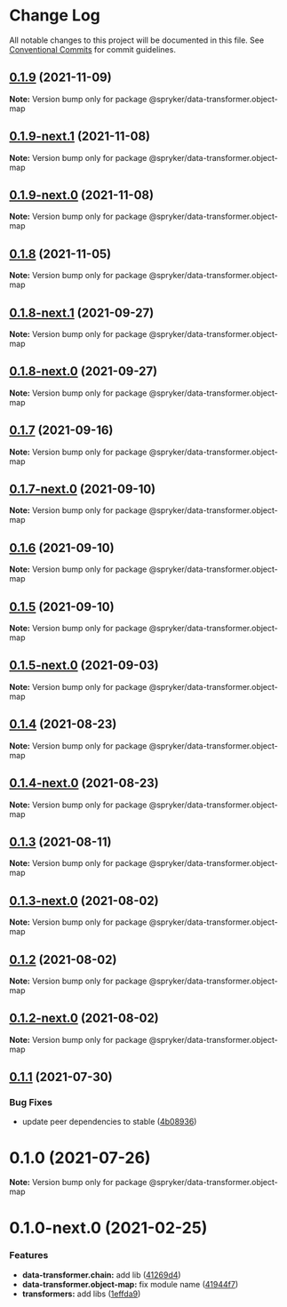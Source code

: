 # Change Log

All notable changes to this project will be documented in this file.
See [Conventional Commits](https://conventionalcommits.org) for commit guidelines.

## [0.1.9](https://github.com/spryker/ui-components/compare/@spryker/data-transformer.object-map@0.1.9-next.1...@spryker/data-transformer.object-map@0.1.9) (2021-11-09)

**Note:** Version bump only for package @spryker/data-transformer.object-map





## [0.1.9-next.1](https://github.com/spryker/ui-components/compare/@spryker/data-transformer.object-map@0.1.8...@spryker/data-transformer.object-map@0.1.9-next.1) (2021-11-08)

**Note:** Version bump only for package @spryker/data-transformer.object-map





## [0.1.9-next.0](https://github.com/spryker/zed-gui/compare/@spryker/data-transformer.object-map@0.1.8-next.1...@spryker/data-transformer.object-map@0.1.9-next.0) (2021-11-08)

**Note:** Version bump only for package @spryker/data-transformer.object-map





## [0.1.8](https://github.com/spryker/ui-components/compare/@spryker/data-transformer.object-map@0.1.8-next.1...@spryker/data-transformer.object-map@0.1.8) (2021-11-05)

**Note:** Version bump only for package @spryker/data-transformer.object-map





## [0.1.8-next.1](https://github.com/spryker/ui-components/compare/@spryker/data-transformer.object-map@0.1.7...@spryker/data-transformer.object-map@0.1.8-next.1) (2021-09-27)

**Note:** Version bump only for package @spryker/data-transformer.object-map





## [0.1.8-next.0](https://github.com/spryker/zed-gui/compare/@spryker/data-transformer.object-map@0.1.4...@spryker/data-transformer.object-map@0.1.8-next.0) (2021-09-27)

**Note:** Version bump only for package @spryker/data-transformer.object-map





## [0.1.7](https://github.com/spryker/ui-components/compare/@spryker/data-transformer.object-map@0.1.7-next.0...@spryker/data-transformer.object-map@0.1.7) (2021-09-16)

**Note:** Version bump only for package @spryker/data-transformer.object-map





## [0.1.7-next.0](https://github.com/spryker/ui-components/compare/@spryker/data-transformer.object-map@0.1.6...@spryker/data-transformer.object-map@0.1.7-next.0) (2021-09-10)

**Note:** Version bump only for package @spryker/data-transformer.object-map





## [0.1.6](https://github.com/spryker/ui-components/compare/@spryker/data-transformer.object-map@0.1.5-next.0...@spryker/data-transformer.object-map@0.1.6) (2021-09-10)

**Note:** Version bump only for package @spryker/data-transformer.object-map





## [0.1.5](https://github.com/spryker/ui-components/compare/@spryker/data-transformer.object-map@0.1.5-next.0...@spryker/data-transformer.object-map@0.1.5) (2021-09-10)

**Note:** Version bump only for package @spryker/data-transformer.object-map





## [0.1.5-next.0](https://github.com/spryker/ui-components/compare/@spryker/data-transformer.object-map@0.1.4...@spryker/data-transformer.object-map@0.1.5-next.0) (2021-09-03)

**Note:** Version bump only for package @spryker/data-transformer.object-map





## [0.1.4](https://github.com/spryker/ui-components/compare/@spryker/data-transformer.object-map@0.1.4-next.0...@spryker/data-transformer.object-map@0.1.4) (2021-08-23)

**Note:** Version bump only for package @spryker/data-transformer.object-map





## [0.1.4-next.0](https://github.com/spryker/ui-components/compare/@spryker/data-transformer.object-map@0.1.3...@spryker/data-transformer.object-map@0.1.4-next.0) (2021-08-23)

**Note:** Version bump only for package @spryker/data-transformer.object-map





## [0.1.3](https://github.com/spryker/ui-components/compare/@spryker/data-transformer.object-map@0.1.3-next.0...@spryker/data-transformer.object-map@0.1.3) (2021-08-11)

**Note:** Version bump only for package @spryker/data-transformer.object-map





## [0.1.3-next.0](https://github.com/spryker/ui-components/compare/@spryker/data-transformer.object-map@0.1.2...@spryker/data-transformer.object-map@0.1.3-next.0) (2021-08-02)

**Note:** Version bump only for package @spryker/data-transformer.object-map





## [0.1.2](https://github.com/spryker/ui-components/compare/@spryker/data-transformer.object-map@0.1.2-next.0...@spryker/data-transformer.object-map@0.1.2) (2021-08-02)

**Note:** Version bump only for package @spryker/data-transformer.object-map





## [0.1.2-next.0](https://github.com/spryker/ui-components/compare/@spryker/data-transformer.object-map@0.1.1...@spryker/data-transformer.object-map@0.1.2-next.0) (2021-08-02)

**Note:** Version bump only for package @spryker/data-transformer.object-map





## [0.1.1](https://github.com/spryker/ui-components/compare/@spryker/data-transformer.object-map@0.1.0...@spryker/data-transformer.object-map@0.1.1) (2021-07-30)


### Bug Fixes

* update peer dependencies to stable ([4b08936](https://github.com/spryker/ui-components/commit/4b0893691360cf4bd66935aed24873266c98c4e4))





# 0.1.0 (2021-07-26)

**Note:** Version bump only for package @spryker/data-transformer.object-map





# 0.1.0-next.0 (2021-02-25)


### Features

* **data-transformer.chain:** add lib ([41269d4](https://github.com/spryker/ui-components/commit/41269d46f7239aa485d8ef2f368a5b9ad16c8cab))
* **data-transformer.object-map:** fix module name ([41944f7](https://github.com/spryker/ui-components/commit/41944f7c787b506f36e2bb28ac5244dff10a23d4))
* **transformers:** add libs ([1effda9](https://github.com/spryker/ui-components/commit/1effda9b5d26b80dd8dbe4345077013b69219877))
